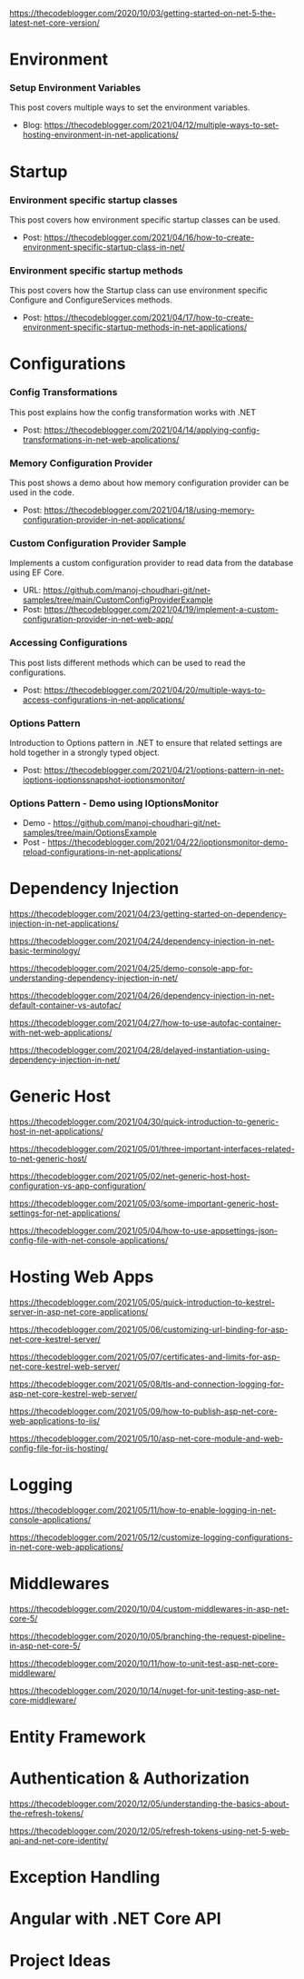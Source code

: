 https://thecodeblogger.com/2020/10/03/getting-started-on-net-5-the-latest-net-core-version/

# Environment

### Setup Environment Variables
This post covers multiple ways to set the environment variables.
- Blog: https://thecodeblogger.com/2021/04/12/multiple-ways-to-set-hosting-environment-in-net-applications/

# Startup

### Environment specific startup classes
This post covers how environment specific startup classes can be used.
- Post: https://thecodeblogger.com/2021/04/16/how-to-create-environment-specific-startup-class-in-net/

### Environment specific startup methods
This post covers how the Startup class can use environment specific Configure and ConfigureServices methods.
- Post: https://thecodeblogger.com/2021/04/17/how-to-create-environment-specific-startup-methods-in-net-applications/

# Configurations

### Config Transformations
This post explains how the config transformation works with .NET
- Post: https://thecodeblogger.com/2021/04/14/applying-config-transformations-in-net-web-applications/

### Memory Configuration Provider
This post shows a demo about how memory configuration provider can be used in the code.
- Post: https://thecodeblogger.com/2021/04/18/using-memory-configuration-provider-in-net-applications/

### Custom Configuration Provider Sample
Implements a custom configuration provider to read data from the database using EF Core. 
- URL: https://github.com/manoj-choudhari-git/net-samples/tree/main/CustomConfigProviderExample
- Post: https://thecodeblogger.com/2021/04/19/implement-a-custom-configuration-provider-in-net-web-app/

### Accessing Configurations
This post lists different methods which can be used to read the configurations. 
- Post: https://thecodeblogger.com/2021/04/20/multiple-ways-to-access-configurations-in-net-applications/

### Options Pattern
Introduction to Options pattern in .NET to ensure that related settings are hold together in a strongly typed object.
- Post: https://thecodeblogger.com/2021/04/21/options-pattern-in-net-ioptions-ioptionssnapshot-ioptionsmonitor/

### Options Pattern - Demo using IOptionsMonitor
- Demo - https://github.com/manoj-choudhari-git/net-samples/tree/main/OptionsExample
- Post - https://thecodeblogger.com/2021/04/22/ioptionsmonitor-demo-reload-configurations-in-net-applications/

# Dependency Injection

https://thecodeblogger.com/2021/04/23/getting-started-on-dependency-injection-in-net-applications/

https://thecodeblogger.com/2021/04/24/dependency-injection-in-net-basic-terminology/


https://thecodeblogger.com/2021/04/25/demo-console-app-for-understanding-dependency-injection-in-net/

https://thecodeblogger.com/2021/04/26/dependency-injection-in-net-default-container-vs-autofac/

https://thecodeblogger.com/2021/04/27/how-to-use-autofac-container-with-net-web-applications/

https://thecodeblogger.com/2021/04/28/delayed-instantiation-using-dependency-injection-in-net/


# Generic Host

https://thecodeblogger.com/2021/04/30/quick-introduction-to-generic-host-in-net-applications/

https://thecodeblogger.com/2021/05/01/three-important-interfaces-related-to-net-generic-host/

https://thecodeblogger.com/2021/05/02/net-generic-host-host-configuration-vs-app-configuration/

https://thecodeblogger.com/2021/05/03/some-important-generic-host-settings-for-net-applications/

https://thecodeblogger.com/2021/05/04/how-to-use-appsettings-json-config-file-with-net-console-applications/


# Hosting Web Apps

https://thecodeblogger.com/2021/05/05/quick-introduction-to-kestrel-server-in-asp-net-core-applications/

https://thecodeblogger.com/2021/05/06/customizing-url-binding-for-asp-net-core-kestrel-server/

https://thecodeblogger.com/2021/05/07/certificates-and-limits-for-asp-net-core-kestrel-web-server/


https://thecodeblogger.com/2021/05/08/tls-and-connection-logging-for-asp-net-core-kestrel-web-server/

https://thecodeblogger.com/2021/05/09/how-to-publish-asp-net-core-web-applications-to-iis/

https://thecodeblogger.com/2021/05/10/asp-net-core-module-and-web-config-file-for-iis-hosting/


# Logging

https://thecodeblogger.com/2021/05/11/how-to-enable-logging-in-net-console-applications/

https://thecodeblogger.com/2021/05/12/customize-logging-configurations-in-net-core-web-applications/


# Middlewares
https://thecodeblogger.com/2020/10/04/custom-middlewares-in-asp-net-core-5/

https://thecodeblogger.com/2020/10/05/branching-the-request-pipeline-in-asp-net-core-5/

https://thecodeblogger.com/2020/10/11/how-to-unit-test-asp-net-core-middleware/

https://thecodeblogger.com/2020/10/14/nuget-for-unit-testing-asp-net-core-middleware/

# Entity Framework 


# Authentication & Authorization

https://thecodeblogger.com/2020/12/05/understanding-the-basics-about-the-refresh-tokens/

https://thecodeblogger.com/2020/12/05/refresh-tokens-using-net-5-web-api-and-net-core-identity/

# Exception Handling


# Angular with .NET Core API


# Project Ideas




